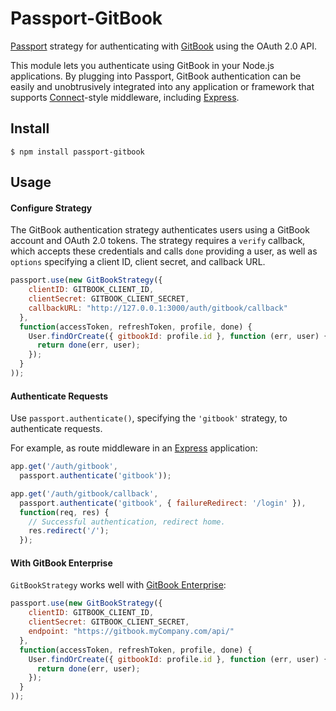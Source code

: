 # Passport-GitBook

[Passport](http://passportjs.org/) strategy for authenticating with [GitBook](https://www.gitbook.com/)
using the OAuth 2.0 API.

This module lets you authenticate using GitBook in your Node.js applications.
By plugging into Passport, GitBook authentication can be easily and
unobtrusively integrated into any application or framework that supports
[Connect](http://www.senchalabs.org/connect/)-style middleware, including
[Express](http://expressjs.com/).

## Install

```
$ npm install passport-gitbook
```

## Usage

#### Configure Strategy

The GitBook authentication strategy authenticates users using a GitBook account
and OAuth 2.0 tokens.  The strategy requires a `verify` callback, which accepts
these credentials and calls `done` providing a user, as well as `options`
specifying a client ID, client secret, and callback URL.

```js
passport.use(new GitBookStrategy({
    clientID: GITBOOK_CLIENT_ID,
    clientSecret: GITBOOK_CLIENT_SECRET,
    callbackURL: "http://127.0.0.1:3000/auth/gitbook/callback"
  },
  function(accessToken, refreshToken, profile, done) {
    User.findOrCreate({ gitbookId: profile.id }, function (err, user) {
      return done(err, user);
    });
  }
));
```

#### Authenticate Requests

Use `passport.authenticate()`, specifying the `'gitbook'` strategy, to
authenticate requests.

For example, as route middleware in an [Express](http://expressjs.com/)
application:

```js
app.get('/auth/gitbook',
  passport.authenticate('gitbook'));

app.get('/auth/gitbook/callback',
  passport.authenticate('gitbook', { failureRedirect: '/login' }),
  function(req, res) {
    // Successful authentication, redirect home.
    res.redirect('/');
  });
```

#### With GitBook Enterprise

`GitBookStrategy` works well with [GitBook Enterprise](https://enterprise.gitbook.com):

```js
passport.use(new GitBookStrategy({
    clientID: GITBOOK_CLIENT_ID,
    clientSecret: GITBOOK_CLIENT_SECRET,
    endpoint: "https://gitbook.myCompany.com/api/"
  },
  function(accessToken, refreshToken, profile, done) {
    User.findOrCreate({ gitbookId: profile.id }, function (err, user) {
      return done(err, user);
    });
  }
));
```
